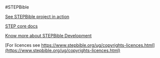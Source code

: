 #STEPBible

[See STEPBible project in action](https://www.stepbible.org)

[STEP core docs](./step-core-docs/)

[Know more about STEPBible Development](https://stepweb.atlassian.net/wiki/spaces/TYNSTEP/pages)

[For licences see https://www.stepbible.org/ug/copyrights-licences.html](https://www.stepbible.org/ug/copyrights-licences.html)


